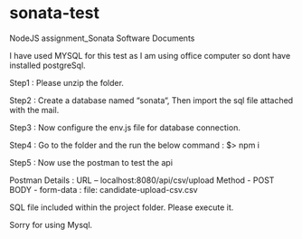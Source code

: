 # sonata-test

NodeJS assignment_Sonata Software Documents

I have used MYSQL for this test as I am using office computer so dont have installed postgreSql.


Step1 : Please unzip the folder.

Step2 : Create a database named “sonata“, Then import the sql file attached with the mail.

Step3 : Now configure the env.js file for database connection.

Step4 : Go to the folder and the run the below command :
	$> npm i

Step5 : Now use the postman to test the api


Postman Details : 
	URL – localhost:8080/api/csv/upload
	Method - POST
	BODY - 
		form-data :
		file: candidate-upload-csv.csv<put the csv file to import>
	
SQL file included within the project folder. Please execute it.

Sorry for using Mysql.

